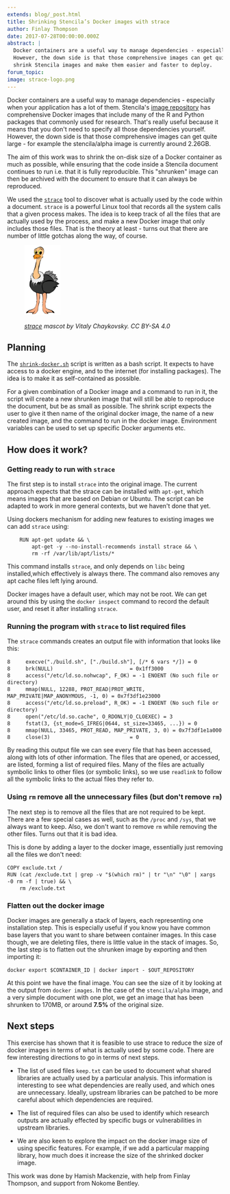 ```yaml
---
extends: blog/_post.html
title: Shrinking Stencila’s Docker images with strace
author: Finlay Thompson
date: 2017-07-28T00:00:00.000Z
abstract: |
  Docker containers are a useful way to manage dependencies - especially when your application has a lot of them.
  However, the down side is that those comprehensive images can get quite large. We used the strace tool to
  shrink Stencila images and make them easier and faster to deploy.
forum_topic:
image: strace-logo.png
---
```


Docker containers are a useful way to manage dependencies - especially when your application has a lot of them. Stencila's [image repository](https://github.com/stencila/images) has comprehensive Docker images that include many of the R and Python packages that commonly used for research. That's really useful because it means that you don't need to specify all those dependencies yourself. However, the down side is that those comprehensive images can get quite large - for example the stencila/alpha image is currently around 2.26GB.

The aim of this work was to shrink the on-disk size of a Docker container as much as possible, while ensuring that the code inside a Stencila document continues to run i.e. that it is fully reproducible. This "shrunken" image can then be archived with the document to ensure that it can always be reproduced.

We used the [`strace`](https://strace.io/) tool to discover what is actually used by the code within a document. `strace` is a powerful Linux tool that records all the system calls that a given process makes. The idea is to keep track of all the files that are actually used by the process, and make a new Docker image that only includes those files. That is the theory at least - turns out that there are number of little gotchas along the way, of course.

<figure>
	<img src="strace-logo.png" style="width: 20%;">
	<p><i><a href="https://strace.io/">strace</a> mascot by Vitaly Chaykovsky. CC BY-SA 4.0</i><p>
</figure>

## Planning

The [`shrink-docker.sh`](https://github.com/stencila/images/tree/master/.shrink) script is written as a bash script. It expects to have access to a docker engine, and to the internet (for installing packages). The idea is to make it as self-contained as possible.

For a given combination of a Docker image and a command to run in it, the script will create a new shrunken image that will still be able to reproduce the document, but be as small as possible. The shrink script expects the user to give it then name of the original docker image, the name of a new created image, and the command to run in the docker image. Environment variables can be used to set up specific Docker arguments etc.

## How does it work?

### Getting ready to run with `strace`

The first step is to install `strace` into the original image. The current approach expects that the strace can be installed with `apt-get`, which means images that are based on Debian or Ubuntu. The script can be adapted to work in more general contexts, but we haven't done that yet.

Using dockers mechanism for adding new features to existing images we can add `strace` using:

```
    RUN apt-get update && \
        apt-get -y --no-install-recommends install strace && \
        rm -rf /var/lib/apt/lists/*
```

This command installs `strace`, and only depends on `libc` being installed,which effectively is always there. The command also removes any apt cache files left lying around.

Docker images have a default user, which may not be root. We can get around this by using the `docker inspect` command to record the default user, and reset it after installing `strace`.

### Running the program with `strace` to list required files

The `strace` commands creates an output file with information that looks like this:

```
8     execve("./build.sh", ["./build.sh"], [/* 6 vars */]) = 0
8     brk(NULL)                         = 0x1ff3000
8     access("/etc/ld.so.nohwcap", F_OK) = -1 ENOENT (No such file or directory)
8     mmap(NULL, 12288, PROT_READ|PROT_WRITE, MAP_PRIVATE|MAP_ANONYMOUS, -1, 0) = 0x7f3df1e23000
8     access("/etc/ld.so.preload", R_OK) = -1 ENOENT (No such file or directory)
8     open("/etc/ld.so.cache", O_RDONLY|O_CLOEXEC) = 3
8     fstat(3, {st_mode=S_IFREG|0644, st_size=33465, ...}) = 0
8     mmap(NULL, 33465, PROT_READ, MAP_PRIVATE, 3, 0) = 0x7f3df1e1a000
8     close(3)                          = 0
```

By reading this output file we can see every file that has been accessed, along with lots of other information. The files that are opened, or accessed, are listed, forming a list of required files. Many of the files are actually symbolic links to other files (or symbolic links), so we use `readlink` to follow all the symbolic links to the actual files they refer to.

### Using `rm` remove all the unnecessary files (but don't remove `rm`)

The next step is to remove all the files that are not required to be kept. There are a few special cases as well, such as the `/proc` and `/sys`, that we always want to keep. Also, we don't want to remove `rm` while removing the other files. Turns out that it is bad idea.

This is done by adding a layer to the docker image, essentially just removing all the files we don't need:

```
COPY exclude.txt /
RUN (cat /exclude.txt | grep -v "$(which rm)" | tr "\n" "\0" | xargs -0 rm -f | true) && \
    rm /exclude.txt
```

### Flatten out the docker image

Docker images are generally a stack of layers, each representing one installation step. This is especially useful if you know you have common base layers that you want to share between container images. In this case though, we are deleting files, there is little value in the stack of images. So, the last step is to flatten out the shrunken image by exporting and then importing it:

```
docker export $CONTAINER_ID | docker import - $OUT_REPOSITORY
```

At this point we have the final image. You can see the size of it by looking at the output from `docker images`. In the case of the `stencila/alpha` image, and a very simple document with one plot, we get an image that has been shrunken to 170MB, or around **7.5%** of the original size.

## Next steps

This exercise has shown that it is feasible to use strace to reduce the size of docker images in terms of what is actually used by some code. There are few interesting directions to go in terms of next steps.

- The list of used files `keep.txt` can be used to document what shared libraries are actually used by a particular analysis. This information is interesting to see what dependencies are really used, and which ones are unnecessary. Ideally, upstream libraries can be patched to be more careful about which dependencies are required.

- The list of required files can also be used to identify which research outputs are actually effected by specific bugs or vulnerabilities in upstream libraries.

- We are also keen to explore the impact on the docker image size of using specific features. For example, if we add a particular mapping library, how much does it increase the size of the shrinked docker image.

This work was done by Hamish Mackenzie, with help from Finlay Thompson, and support from Nokome Bentley.
